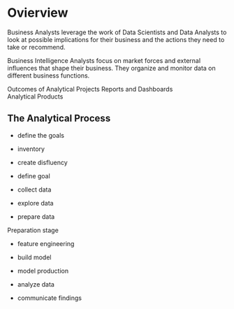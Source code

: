 # Ovierview

Business Analysts leverage the work of Data Scientists and Data Analysts to look at possible implications for their business and the actions they need to take or recommend.  

Business Intelligence Analysts focus on market forces and external influences that shape their business. They organize and monitor data on different business functions.  

Outcomes of Analytical Projects
Reports and Dashboards  
Analytical Products  

## The Analytical Process
- define the goals
- inventory
- create disfluency

- define goal
- collect data
- explore data
- prepare data

Preparation stage  
- feature engineering
- build model
- model production

- analyze data
- communicate findings

